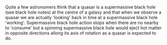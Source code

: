 Quite a few astronomers think that a quasar is a supermassive black hole (see black hole notes) at the centre of a galaxy and that when we observe a quasar we are actually 'looking' back in time at a supermassive black hole 'working'. Supermassive black hole action stops when there are no nearby to 'consume' but a spinning supermassive black hole would eject hot matter in opposite directions allong its axis of rotation as a quasar is expected to do.